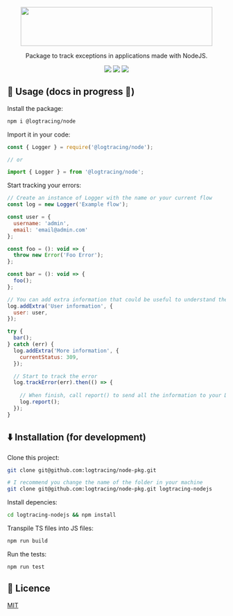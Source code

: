 <p align="center">
  <img width="442" height="90" src="https://github.com/logtracing/node-pkg/assets/55886451/a605b6fd-14c8-4d0d-9cfa-c8f0742aa5ec">
</p>

<p align="center">Package to track exceptions in applications made with NodeJS.</p>

<p align="center">
  <img src="https://github.com/logtracing/node-pkg/actions/workflows/node.js.yml/badge.svg">
  <img src="https://img.shields.io/npm/v/@logtracing/node?color=blue">
  <img src="https://img.shields.io/npm/l/@logtracing/node?color=blue">
</p>

## :rocket: Usage (docs in progress :construction:)
Install the package:
```bash
npm i @logtracing/node
```

Import it in your code:
```js
const { Logger } = require('@logtracing/node');

// or

import { Logger } = from '@logtracing/node';
```

Start tracking your errors:
```js
// Create an instance of Logger with the name or your current flow
const log = new Logger('Example flow');

const user = {
  username: 'admin',
  email: 'email@admin.com'
};

const foo = (): void => {
  throw new Error('Foo Error');
};

const bar = (): void => {
  foo();
};

// You can add extra information that could be useful to understand the error
log.addExtra('User information', {
  user: user,
});

try {
  bar();
} catch (err) {
  log.addExtra('More information', {
    currentStatus: 309,
  });

  // Start to track the error
  log.trackError(err).then(() => {
  
    // When finish, call report() to send all the information to your DB
    log.report();
  });
}
```

## :arrow_down: Installation (for development)
Clone this project:
```bash
git clone git@github.com:logtracing/node-pkg.git

# I recommend you change the name of the folder in your machine
git clone git@github.com:logtracing/node-pkg.git logtracing-nodejs
```

Install depencies:
```bash
cd logtracing-nodejs && npm install
```

Transpile TS files into JS files:
```bash
npm run build
```

Run the tests:
```bash
npm run test
```

## :scroll: Licence
[MIT](https://github.com/logtracing/node-pkg/blob/main/LICENSE)
